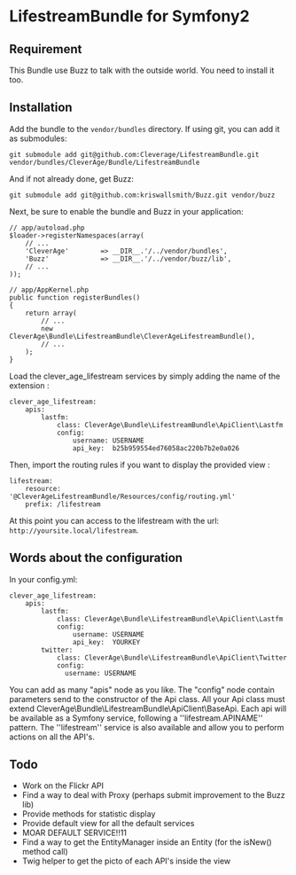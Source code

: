 LifestreamBundle for Symfony2
=============

Requirement
-------

This Bundle use Buzz to talk with the outside world. You need to install it too.

Installation
-------

Add the bundle to the `vendor/bundles` directory. If using
git, you can add it as submodules:

    git submodule add git@github.com:Cleverage/LifestreamBundle.git vendor/bundles/CleverAge/Bundle/LifestreamBundle

And if not already done, get Buzz:

    git submodule add git@github.com:kriswallsmith/Buzz.git vendor/buzz

Next, be sure to enable the bundle and Buzz in your application:

    // app/autoload.php
    $loader->registerNamespaces(array(
        // ...
        'CleverAge'        => __DIR__.'/../vendor/bundles',
        'Buzz'             => __DIR__.'/../vendor/buzz/lib',
        // ...
    ));

    // app/AppKernel.php
    public function registerBundles()
    {
        return array(
            // ...
            new CleverAge\Bundle\LifestreamBundle\CleverAgeLifestreamBundle(),
            // ...
        );
    }

Load the clever_age_lifestream services by simply adding the name of the extension :

    clever_age_lifestream:
        apis:
            lastfm:
                class: CleverAge\Bundle\LifestreamBundle\ApiClient\Lastfm
                config:
                    username: USERNAME
                    api_key:  b25b959554ed76058ac220b7b2e0a026

Then, import the routing rules if you want to display the provided view :

    lifestream:
        resource: '@CleverAgeLifestreamBundle/Resources/config/routing.yml'
        prefix: /lifestream

At this point you can access to the lifestream with the url: `http://yoursite.local/lifestream`.

Words about the configuration
-------

In your config.yml:

    clever_age_lifestream:
        apis:
            lastfm:
                class: CleverAge\Bundle\LifestreamBundle\ApiClient\Lastfm
                config:
                    username: USERNAME
                    api_key:  YOURKEY
            twitter:
                class: CleverAge\Bundle\LifestreamBundle\ApiClient\Twitter
                config:
                  username: USERNAME

You can add as many "apis" node as you like. The "config" node contain parameters send to the constructor of the Api class.
All your Api class must extend CleverAge\Bundle\LifestreamBundle\ApiClient\BaseApi.
Each api will be available as a Symfony service, following a ''lifestream.APINAME'' pattern.
The ''lifestream'' service is also available and allow you to perform actions on all the API's.

Todo
-------

- Work on the Flickr API
- Find a way to deal with Proxy (perhaps submit improvement to the Buzz lib)
- Provide methods for statistic display
- Provide default view for all the default services
- MOAR DEFAULT SERVICE!!11
- Find a way to get the EntityManager inside an Entity (for the isNew() method call)
- Twig helper to get the picto of each API's inside the view